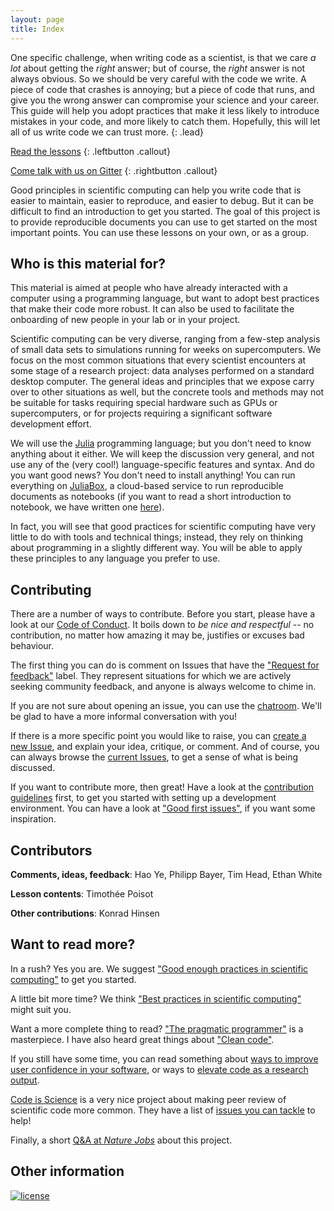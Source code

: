 ```yaml
---
layout: page
title: Index
---
```


One specific challenge, when writing code as a scientist, is that we care *a
lot* about getting the *right* answer; but of course, the *right* answer is not
always obvious. So we should be very careful with the code we write. A piece of
code that crashes is annoying; but a piece of code that runs, and give you the
wrong answer can compromise your science and your career. This guide will help
you adopt practices that make it less likely to introduce mistakes in your code,
and more likely to catch them. Hopefully, this will let all of us write code we
can trust more.
{: .lead}

[Read the lessons](/lessons/)
{: .leftbutton .callout}

[Come talk with us on Gitter](https://gitter.im/ScientificComputingForTheRestOfUs/Lobby)
{: .rightbutton .callout}

Good principles in scientific computing can help you write code that is easier
to maintain, easier to reproduce, and easier to debug. But it can be difficult
to find an introduction to get you started. The goal of this project is to
provide reproducible documents you can use to get started on the most important
points. You can use these lessons on your own, or as a group.


## Who is this material for?

This material is aimed at people who have already interacted with a computer
using a programming language, but want to adopt best practices that make their
code more robust. It can also be used to facilitate the onboarding of new people
in your lab or in your project.

Scientific computing can be very diverse, ranging from a few-step analysis
of small data sets to simulations running for weeks on supercomputers.
We focus on the most common situations that every scientist encounters
at some stage of a research project: data analyses performed on a standard
desktop computer. The general ideas and principles that we expose carry over
to other situations as well, but the concrete tools and methods may not
be suitable for tasks requiring special hardware such as GPUs or supercomputers,
or for projects requiring a significant software development effort.

We will use the [Julia][jl] programming language; but you don't need to know
anything about it either. We will keep the discussion very general, and not use
any of the (very cool!) language-specific features and syntax. And do you want
good news? You don't need to install anything! You can run everything on
[JuliaBox][jlbox], a cloud-based service to run reproducible documents as
notebooks (if you want to read a short introduction to notebook, we have written
one [here][nb]).

In fact, you will see that good practices for scientific computing have very
little to do with tools and technical things; instead, they rely on thinking
about programming in a slightly different way. You will be able to apply these
principles to any language you prefer to use.

[nb]: https://nbviewer.jupyter.org/github/tpoisot/ScientificComputingForTheRestOfUs/blob/master/_lessons/00_introduction_to_notebooks.ipynb
[jlbox]: http://juliabox.com/
[jl]: http://julialang.org/


## Contributing

There are a number of ways to contribute. Before you start, please have a look
at our [Code of Conduct][coc]. It boils down to *be nice and respectful* -- no
contribution, no matter how amazing it may be, justifies or excuses bad
behaviour.

[coc]: https://github.com/tpoisot/ScientificComputingForTheRestOfUs/blob/master/CODE_OF_CONDUCT.md

The first thing you can do is comment on Issues that have the ["Request for
feedback"][feedback] label. They represent situations for which we are actively
seeking community feedback, and anyone is always welcome to chime in.

[feedback]: https://github.com/tpoisot/ScientificComputingForTheRestOfUs/labels/request%20for%20feedback

If you are not sure about opening an issue, you can use the
[chatroom][gitterlink]. We'll be glad to have a more informal conversation with
you!

[gitterlink]: https://gitter.im/ScientificComputingForTheRestOfUs/Lobby

If there is a more specific point you would like to raise, you can [create a new
Issue][new_issue], and explain your idea, critique, or comment. And of course,
you can always browse the [current Issues][issues], to get a sense of what is
being discussed.

[new_issue]: https://github.com/tpoisot/ScientificComputingForTheRestOfUs/issues/new
[issues]: https://github.com/tpoisot/ScientificComputingForTheRestOfUs/issues

If you want to contribute more, then great! Have a look at the [contribution
guidelines][cguid] first, to get you started with setting up a development
environment. You can have a look at ["Good first issues"][first], if you want
some inspiration.

[cguid]: https://github.com/tpoisot/ScientificComputingForTheRestOfUs/blob/master/CONTRIBUTING.md
[first]: https://github.com/tpoisot/ScientificComputingForTheRestOfUs/labels/good%20first%20issue

## Contributors

**Comments, ideas, feedback**: Hao Ye, Philipp Bayer, Tim Head, Ethan White

**Lesson contents**: Timothée Poisot

**Other contributions**: Konrad Hinsen

## Want to read more?

In a rush? Yes you are. We suggest ["Good enough practices in scientific
computing"][goodenough] to get you started.

A little bit more time? We think ["Best practices in scientific
computing"][best] might suit you.

Want a more complete thing to read? ["The pragmatic programmer"][pragm] is a
masterpiece. I have also heard great things about ["Clean code"][cleanc].

If you still have some time, you can read something about [ways to improve user confidence
in your software][userconf], or ways to [elevate code as a research output][elevate].

[Code is Science][codeissci] is a very nice project about making peer review of scientific code more common. They have a list of [issues you can tackle][cisissues] to help!

[codeissci]: http://www.codeisscience.com/
[cisissues]: https://github.com/yochannah/code-is-science/issues/

Finally, a short [Q&A at *Nature Jobs*][qanda] about this project.

[qanda]: https://web.archive.org/web/20171114145519/http://blogs.nature.com/naturejobs/2017/11/10/techblog-timothee-poisot-data-science-for-the-rest-of-us/

[userconf]: https://queens.scholarsportal.info/ojs-archive/index.php/IEE/article/download/5644/5463
[elevate]: http://www.cell.com/trends/ecology-evolution/abstract/S0169-5347(15)00290-6

[goodenough]: http://journals.plos.org/ploscompbiol/article?id=10.1371/journal.pcbi.1005510
[best]: http://journals.plos.org/plosbiology/article?id=10.1371/journal.pbio.1001745
[pragm]: https://www.amazon.ca/Pragmatic-Programmer-Journeyman-Master/dp/020161622X/ref=as_li_ss_tl?ie=UTF8&linkCode=sl1&tag=&linkId=0ff8cca36522d8539b26e536778bbb5e
[cleanc]: https://www.amazon.ca/Clean-Code-Handbook-Software-Craftsmanship/dp/0132350882

## Other information

[![license](https://img.shields.io/github/license/tpoisot/ScientificComputingForTheRestOfUs.svg?style=flat-square)]()
